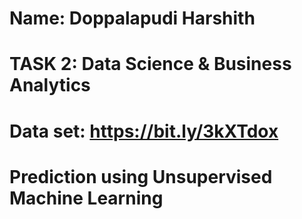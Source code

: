 # Name: Doppalapudi Harshith
# TASK 2:  Data Science & Business Analytics
# Data set:  https://bit.ly/3kXTdox
# Prediction using Unsupervised Machine Learning

